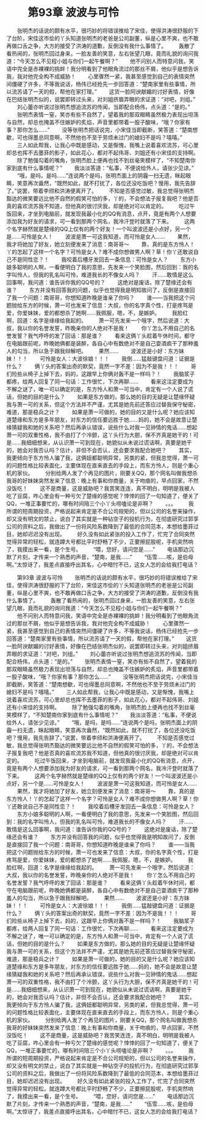 # 　　第93章 波波与可怜
　　张明杰的话说的颇有水平，很巧妙的将错误推给了宋佳，使得洪涛很舒服的下了台阶，宋佳这市侩的丫头知道张明杰的老爸是公司副董，纵是心里不爽，也不敢再做口舌之争，大方的接受了洪涛的道歉，反倒没有我什么事情了。
　　轰散了看热闹的，张明杰回过身来，一脸友善的笑意，左右张望几眼，竟而礼貌的询问我道：“今天怎么不见程小姐与你们一起午餐啊？”
　　他不问别人而特意问我，笑语中完全是赤裸裸的挑衅！我分明看到了他眼角流过的那丝不屑，他似乎是想告诉我，我对他完全构不成威胁！
　　心里骤然一紧，我甚至感觉到自己的表情突然间僵硬了许多，不等我说话，杨伟已经抢先一步回答道：“楚南家里有些事情，所以流苏请了一天的假，帮他在家打理。”
　　这货一脸阿谀献媚的讨好表情，好像在巴结张明杰似的，说罢即转过头来，对刘姐挤眉弄眼的求证道：“对吧，刘组。”
　　刘心蕾亦听说过张明杰想追流苏的传闻，当即配合杨伟，点头道：“是的。”
　　张明杰表情一窒，笑亦有些不自然了，望着我的那双眼睛虽然极力表现出坦荡与自然，却总也掩盖不住嫉妒的炙焰，声音里都带着一股子酸味，“哦？你家有事？那你怎么……”
　　没等张明杰把话说完，小宋佳当即截断，笑答道：“楚南想歇，可也得墨总同意啊，不然他也不至于劳烦未过门的媳妇不是吗？嘻嘻。”
　　三人如此帮我，让我心中既是感动，又是惭愧，我嘴上说着喜欢流苏，可心里却总也挥不去墨菲的影子，如此花心，都对不起伟哥、刘姐还有小宋佳的支持啊。
　　除了勉强勾着的嘴角，张明杰脸上便再也找不到丝毫笑模样了，“不知楚南你家到底有什么事情呢？”
　　我淡淡答道：“私事，不便说给外人，请张少见谅。”
　　“哦，是吗，是吗……”连说两个是吗，张明杰面上的阴霾一扫无遗，眯起眼睛，笑意再次盎然，“既然如此，就不打扰了，各位还没吃饭吧？慢用，我先告辞了。”说罢，带着李颀和洪涛便离开了。
　　不知是否感觉过敏，我总觉得张明杰豁达的微笑要远比他不自然的假笑可怕的多，丫的，不会想法子报复我吧？他是否真的喜欢流苏我不知道，但他真的很讨厌我，却是绝对可以肯定的。
　　吃过午饭回来，才坐到电脑前，就发现我最小化的QQ有消息，点开，竟是有两个人想要添加我为好友的请求，可一看到那两个网名，我冷汗登时就落了下来。
　　这两个名字赫然就是楚缘的QQ上仅有的两个好友！一个叫波波还是小点好，另一个是……可怜是女人！
　　波波是萧一可这我知道，而可怜是女人……
　　果然，我才将她加了好友，她立刻便发来了消息：南哥哥～
　　靠，真的是东方怜人！丫的怎起了这样一个名字？可怜是女人？难不成你想做男人啊？草！你丫还敢说自己不是同性恋？！
　　我咬着后槽牙发回去一条信息：可怜是女人？
　　东方小娘多聪明的人啊，一看便明白了我的意思，先发来一个笑脸图，然后回到：我的名字叫怜人，但我的乳名叫可怜，难道我长的不像女人吗？
　　汗……敢情是这么回事啊，我问道：谁告诉你我的QQ号的？
　　这绝对是废话，除了楚缘还会有谁？
　　东方并没有回答我的问题，似乎也觉得我是明知故问了，反倒是直接回了我一个问题：南哥哥，你想知道昨晚是谁亲了你吗？
　　谁——当我把这个问题抛给东方的时候，萧一可也发来了信息：大叔，你的名字真个性，打是疼骂是爱，你爱妹妹，爱的都想杀了她啊……我佩服，嗯，不，是嫉妒。
　　我脸红啊，回道：名字是缘缘给我起的。
　　萧一可先发来一个哦字，然后说道：大叔，我以你的名誉发誓，昨晚亲你的人绝对不是我！
　　你丫怎么不用自己的名誉发誓？我气呼呼的发了回话：那是谁？
　　看来这俩丫头趁着午休时间，都守在电脑跟前呢，昨晚她俩都是装醉，各自心中有数绝对不是自己耍酒疯干了那种羞人的勾当，所以急于跟我辩解吧。
　　果然……
　　波波还是小好：东方妹妹！！！
　　可怜是女人：大波徐娘！！！
　　我倒……猛敲键盘问道：证据是什么？
　　俩丫头的答案出奇的默契，竟然一字不差：因为不是我！！！
　　哥们险些从椅子上掉下去，妈的，这跟早上你俩对轰不是一样吗？！
　　我脑浆子都疼，给两人回复了同一句话：工作很忙，下次再聊……
　　看来这注定要成为不解之谜了，唯一可以确定的是，东方怜人和萧一可当中，肯定有一个人说了谎话，但她的目的是什么？
　　如果是东方做的，那么她的目的无疑是让楚缘怀疑我与萧一可的关系，但这个方法并不严谨，尤其是她先前还答应过替我保守秘密，难道，那是稳兵之计？
　　如果是萧一可做的，她的目的又是什么呢？她应该知道楚缘和东方是多年朋友，对东方的信任要远胜于她……妈的，她不会是故意让楚缘猜疑我和她的关系吧？然后再承认错误，说些什么对我一见钟情的鬼话……想起萧一可的双重性格，我不由打了个冷颤，这丫头行为大胆，保不齐真是她干的！可是……我细细想来，从认识萧一可到现在，她貌似从未说过谎话啊，真要是她干的，她会对我否认吗？估计，非但不会否认，还会要求我配合她吧？
　　其实，我更倾向于东方怜人骗了我，这俩妞都聪明异常，另类的紧，但我总觉得，萧一可的问题性格比较表面化，主要体现在直来直去的手段上，而东方怜人，则是个重心机的家伙。
　　分别给两人发了个再见的图片，刚要关QQ，那个网名叫做我想杀我哥的好妹妹突然发来了信息：晚上有事和你商量，关于吻痕的，早点回家，不然没饭吃！
　　这不是商量，这是威胁吧？我苦笑连连，真不明白，明明是我被人吃了豆腐，咋心里会有一种亏欠了楚缘的感觉呢？悻悻的回了一句知道了，便关了QQ，一堆正事要忙的，哪有时间陪三个小丫头唠嗑论是非啊？
　　。。。
　　我所谓的短周期投资，严格说起来肯定是不合公司规矩的，但以公司的名誉来操作，却又没有明文的禁止，说白了其实就是一种钻空子的投机行为，在彻底研究过郭享公司的资料之后，我做出了一份将风险系数降到了最低的合同范本，本想给墨菲过目，她却迟迟没有出现。
　　好久没有如此紧张的投入工作了，忙完了合同突然觉得异常的轻松，就连蹲大号都比平时舒畅了不少，正要擦屁股呢，手机突然响了，我摸出来一看，是个生号。
　　“喂，您好，请问您是……”
　　电话那边沉默了片刻，才传来一个熟悉的声音，“楚南，是我……”
　　“伍雪……咳，是伯母啊。”太惊讶了，我差点直接呼出其名，心中暗忖不已，这女人怎的会给我打电话？

　　第93章 波波与可怜
　　张明杰的话说的颇有水平，很巧妙的将错误推给了宋佳，使得洪涛很舒服的下了台阶，宋佳这市侩的丫头知道张明杰的老爸是公司副董，纵是心里不爽，也不敢再做口舌之争，大方的接受了洪涛的道歉，反倒没有我什么事情了。
　　轰散了看热闹的，张明杰回过身来，一脸友善的笑意，左右张望几眼，竟而礼貌的询问我道：“今天怎么不见程小姐与你们一起午餐啊？”
　　他不问别人而特意问我，笑语中完全是赤裸裸的挑衅！我分明看到了他眼角流过的那丝不屑，他似乎是想告诉我，我对他完全构不成威胁！
　　心里骤然一紧，我甚至感觉到自己的表情突然间僵硬了许多，不等我说话，杨伟已经抢先一步回答道：“楚南家里有些事情，所以流苏请了一天的假，帮他在家打理。”
　　这货一脸阿谀献媚的讨好表情，好像在巴结张明杰似的，说罢即转过头来，对刘姐挤眉弄眼的求证道：“对吧，刘组。”
　　刘心蕾亦听说过张明杰想追流苏的传闻，当即配合杨伟，点头道：“是的。”
　　张明杰表情一窒，笑亦有些不自然了，望着我的那双眼睛虽然极力表现出坦荡与自然，却总也掩盖不住嫉妒的炙焰，声音里都带着一股子酸味，“哦？你家有事？那你怎么……”
　　没等张明杰把话说完，小宋佳当即截断，笑答道：“楚南想歇，可也得墨总同意啊，不然他也不至于劳烦未过门的媳妇不是吗？嘻嘻。”
　　三人如此帮我，让我心中既是感动，又是惭愧，我嘴上说着喜欢流苏，可心里却总也挥不去墨菲的影子，如此花心，都对不起伟哥、刘姐还有小宋佳的支持啊。
　　除了勉强勾着的嘴角，张明杰脸上便再也找不到丝毫笑模样了，“不知楚南你家到底有什么事情呢？”
　　我淡淡答道：“私事，不便说给外人，请张少见谅。”
　　“哦，是吗，是吗……”连说两个是吗，张明杰面上的阴霾一扫无遗，眯起眼睛，笑意再次盎然，“既然如此，就不打扰了，各位还没吃饭吧？慢用，我先告辞了。”说罢，带着李颀和洪涛便离开了。
　　不知是否感觉过敏，我总觉得张明杰豁达的微笑要远比他不自然的假笑可怕的多，丫的，不会想法子报复我吧？他是否真的喜欢流苏我不知道，但他真的很讨厌我，却是绝对可以肯定的。
　　吃过午饭回来，才坐到电脑前，就发现我最小化的QQ有消息，点开，竟是有两个人想要添加我为好友的请求，可一看到那两个网名，我冷汗登时就落了下来。
　　这两个名字赫然就是楚缘的QQ上仅有的两个好友！一个叫波波还是小点好，另一个是……可怜是女人！
　　波波是萧一可这我知道，而可怜是女人……
　　果然，我才将她加了好友，她立刻便发来了消息：南哥哥～
　　靠，真的是东方怜人！丫的怎起了这样一个名字？可怜是女人？难不成你想做男人啊？草！你丫还敢说自己不是同性恋？！
　　我咬着后槽牙发回去一条信息：可怜是女人？
　　东方小娘多聪明的人啊，一看便明白了我的意思，先发来一个笑脸图，然后回到：我的名字叫怜人，但我的乳名叫可怜，难道我长的不像女人吗？
　　汗……敢情是这么回事啊，我问道：谁告诉你我的QQ号的？
　　这绝对是废话，除了楚缘还会有谁？
　　东方并没有回答我的问题，似乎也觉得我是明知故问了，反倒是直接回了我一个问题：南哥哥，你想知道昨晚是谁亲了你吗？
　　谁——当我把这个问题抛给东方的时候，萧一可也发来了信息：大叔，你的名字真个性，打是疼骂是爱，你爱妹妹，爱的都想杀了她啊……我佩服，嗯，不，是嫉妒。
　　我脸红啊，回道：名字是缘缘给我起的。
　　萧一可先发来一个哦字，然后说道：大叔，我以你的名誉发誓，昨晚亲你的人绝对不是我！
　　你丫怎么不用自己的名誉发誓？我气呼呼的发了回话：那是谁？
　　看来这俩丫头趁着午休时间，都守在电脑跟前呢，昨晚她俩都是装醉，各自心中有数绝对不是自己耍酒疯干了那种羞人的勾当，所以急于跟我辩解吧。
　　果然……
　　波波还是小好：东方妹妹！！！
　　可怜是女人：大波徐娘！！！
　　我倒……猛敲键盘问道：证据是什么？
　　俩丫头的答案出奇的默契，竟然一字不差：因为不是我！！！
　　哥们险些从椅子上掉下去，妈的，这跟早上你俩对轰不是一样吗？！
　　我脑浆子都疼，给两人回复了同一句话：工作很忙，下次再聊……
　　看来这注定要成为不解之谜了，唯一可以确定的是，东方怜人和萧一可当中，肯定有一个人说了谎话，但她的目的是什么？
　　如果是东方做的，那么她的目的无疑是让楚缘怀疑我与萧一可的关系，但这个方法并不严谨，尤其是她先前还答应过替我保守秘密，难道，那是稳兵之计？
　　如果是萧一可做的，她的目的又是什么呢？她应该知道楚缘和东方是多年朋友，对东方的信任要远胜于她……妈的，她不会是故意让楚缘猜疑我和她的关系吧？然后再承认错误，说些什么对我一见钟情的鬼话……想起萧一可的双重性格，我不由打了个冷颤，这丫头行为大胆，保不齐真是她干的！可是……我细细想来，从认识萧一可到现在，她貌似从未说过谎话啊，真要是她干的，她会对我否认吗？估计，非但不会否认，还会要求我配合她吧？
　　其实，我更倾向于东方怜人骗了我，这俩妞都聪明异常，另类的紧，但我总觉得，萧一可的问题性格比较表面化，主要体现在直来直去的手段上，而东方怜人，则是个重心机的家伙。
　　分别给两人发了个再见的图片，刚要关QQ，那个网名叫做我想杀我哥的好妹妹突然发来了信息：晚上有事和你商量，关于吻痕的，早点回家，不然没饭吃！
　　这不是商量，这是威胁吧？我苦笑连连，真不明白，明明是我被人吃了豆腐，咋心里会有一种亏欠了楚缘的感觉呢？悻悻的回了一句知道了，便关了QQ，一堆正事要忙的，哪有时间陪三个小丫头唠嗑论是非啊？
　　。。。
　　我所谓的短周期投资，严格说起来肯定是不合公司规矩的，但以公司的名誉来操作，却又没有明文的禁止，说白了其实就是一种钻空子的投机行为，在彻底研究过郭享公司的资料之后，我做出了一份将风险系数降到了最低的合同范本，本想给墨菲过目，她却迟迟没有出现。
　　好久没有如此紧张的投入工作了，忙完了合同突然觉得异常的轻松，就连蹲大号都比平时舒畅了不少，正要擦屁股呢，手机突然响了，我摸出来一看，是个生号。
　　“喂，您好，请问您是……”
　　电话那边沉默了片刻，才传来一个熟悉的声音，“楚南，是我……”
　　“伍雪……咳，是伯母啊。”太惊讶了，我差点直接呼出其名，心中暗忖不已，这女人怎的会给我打电话？
